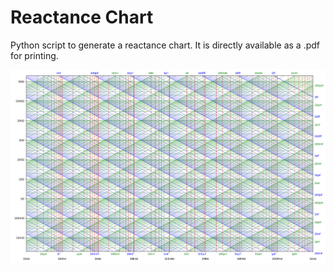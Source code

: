 # Reactance Chart
Python script to generate a reactance chart. It is directly available as a .pdf for printing.

![reactancechart](reactancechart.png "Reactance Chart")
